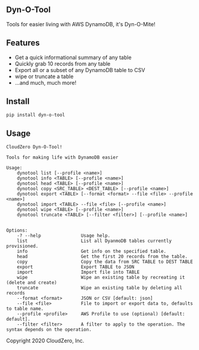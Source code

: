 Dyn-O-Tool
----------

Tools for easier living with AWS DynamoDB, it's Dyn-O-Mite!


Features
--------

* Get a quick informational summary of any table
* Quickly grab 10 records from any table
* Export all or a subset of any DynamoDB table to CSV
* wipe or truncate a table
* ...and much, much more!

Install
-------

    pip install dyn-o-tool
    
Usage
-----

    CloudZero Dyn-O-Tool!
    
    Tools for making life with DynamoDB easier
    
    Usage:
        dynotool list [--profile <name>]
        dynotool info <TABLE> [--profile <name>]
        dynotool head <TABLE> [--profile <name>]
        dynotool copy <SRC_TABLE> <DEST_TABLE> [--profile <name>]
        dynotool export <TABLE> [--format <format> --file <file> --profile <name>]
        dynotool import <TABLE> --file <file> [--profile <name>]
        dynotool wipe <TABLE> [--profile <name>]
        dynotool truncate <TABLE> [--filter <filter>] [--profile <name>]
    
    
    Options:
        -? --help               Usage help.
        list                    List all DyanmoDB tables currently provisioned.
        info                    Get info on the specified table.
        head                    Get the first 20 records from the table.
        copy                    Copy the data from SRC TABLE to DEST TABLE
        export                  Export TABLE to JSON
        import                  Import file into TABLE
        wipe                    Wipe an existing table by recreating it (delete and create)
        truncate                Wipe an existing table by deleting all records
        --format <format>       JSON or CSV [default: json]
        --file <file>           File to import or export data to, defaults to table name.
        --profile <profile>     AWS Profile to use (optional) [default: default].
        --filter <filter>       A filter to apply to the operation. The syntax depends on the operation.


Copyright 2020 CloudZero, Inc.